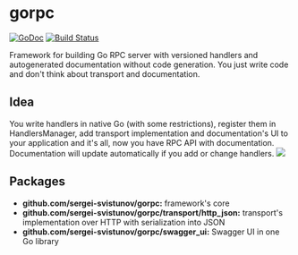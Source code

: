 # gorpc

[![GoDoc](https://godoc.org/github.com/sergei-svistunov/gorpc?status.svg)](https://godoc.org/github.com/sergei-svistunov/gorpc/)
[![Build Status](https://travis-ci.org/sergei-svistunov/gorpc.svg?branch=master)](https://travis-ci.org/sergei-svistunov/gorpc)

Framework for building Go RPC server with versioned handlers and autogenerated documentation without code generation. You just write code and don't think about transport and documentation.

## Idea
You write handlers in native Go (with some restrictions), register them in HandlersManager, add transport implementation and documentation's UI to your application and it's all, now you have RPC API with documentation. Documentation will update automatically if you add or change handlers.
<img src="https://img-fotki.yandex.ru/get/65759/35275402.0/0_b8477_d246ea38_orig">

## Packages
 * **github.com/sergei-svistunov/gorpc:** framework's core
 * **github.com/sergei-svistunov/gorpc/transport/http_json:** transport's implementation over HTTP with serialization into JSON
 * **github.com/sergei-svistunov/gorpc/swagger_ui:** Swagger UI in one Go library
